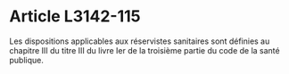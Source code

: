 # Article L3142-115

Les dispositions applicables aux réservistes sanitaires sont définies au chapitre III du titre III du livre Ier de la troisième partie du code de la santé publique.